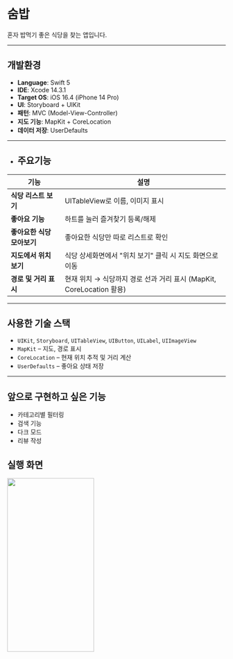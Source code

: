 # 숨밥

혼자 밥먹기 좋은 식당을 찾는 앱입니다.

---

## 개발환경


- **Language**: Swift 5  
- **IDE**: Xcode 14.3.1  
- **Target OS**: iOS 16.4 (iPhone 14 Pro)  
- **UI**: Storyboard + UIKit  
- **패턴**: MVC (Model-View-Controller)  
- **지도 기능**: MapKit + CoreLocation  
- **데이터 저장**: UserDefaults

---

- ## 주요기능
  
| 기능 | 설명 |
|------|------|
|  **식당 리스트 보기** | UITableView로 이름, 이미지 표시 |
|  **좋아요 기능** | 하트를 눌러 즐겨찾기 등록/해제 |
|  **좋아요한 식당 모아보기** | 좋아요한 식당만 따로 리스트로 확인 |
|  **지도에서 위치 보기** | 식당 상세화면에서 "위치 보기" 클릭 시 지도 화면으로 이동 |
|  **경로 및 거리 표시** | 현재 위치 → 식당까지 경로 선과 거리 표시 (MapKit, CoreLocation 활용) |

---
## 사용한 기술 스택

- `UIKit`, `Storyboard`, `UITableView`, `UIButton`, `UILabel`, `UIImageView`
- `MapKit` – 지도, 경로 표시  
- `CoreLocation` – 현재 위치 추적 및 거리 계산  
- `UserDefaults` – 좋아요 상태 저장  

---

## 앞으로 구현하고 싶은 기능

- 카테고리별 필터링
- 검색 기능
- 다크 모드
- 리뷰 작성
  

## 실행 화면

<img src ="https://github.com/user-attachments/assets/512d675d-ce8f-4f94-bfc8-8e3582db4f83.png" width = "200" height = "400"/>


